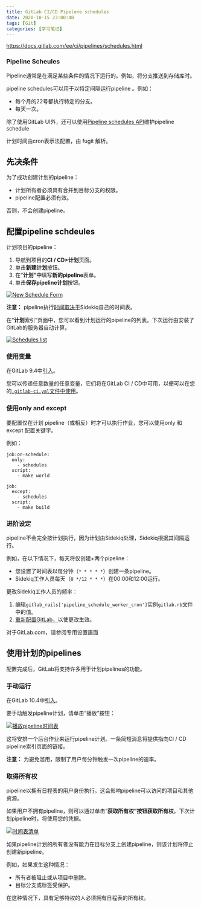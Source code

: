 ```yaml
---
title: GitLab CI/CD Pipelene schedules
date: 2020-10-15 23:00:48
tags: [Git]
categories: [学习笔记]
---
```


https://docs.gitlab.com/ee/ci/pipelines/schedules.html

<!--more-->



### Pipeline Scheules

Pipeline通常是在满足某些条件的情况下运行的。例如，将分支推送到存储库时。

pipeline schedules可以用于以特定间隔运行pipeline 。例如：

- 每个月的22号都执行特定的分支。
- 每天一次。

除了使用GitLab UI外，还可以使用[Pipeline schedules API](https://docs.gitlab.com/ee/api/pipeline_schedules.html)维护pipeline schedule

计划时间由cron表示法配置，由 fugit 解析。



## 先决条件

为了成功创建计划的pipeline：

- 计划所有者必须具有合并到目标分支的权限。
- pipeline配置必须有效。

否则，不会创建pipeline。



## 配置pipeline schdeules

计划项目的pipeline：

1. 导航到项目的**CI / CD>计划**页面。
2. 单击**新建计划**按钮。
3. 在“**计划”中**填写**新的pipeline**表单。
4. 单击**保存pipeline计划**按钮。

[![New Schedule Form](https://docs.gitlab.com/ee/ci/pipelines/img/pipeline_schedules_new_form.png)](https://docs.gitlab.com/ee/ci/pipelines/img/pipeline_schedules_new_form.png)

**注意：** pipeline执行[时间取决于](https://docs.gitlab.com/ee/ci/pipelines/schedules.html#advanced-configuration)Sidekiq自己的时间表。

在“**计划**索引”页面中，您可以看到计划运行的pipeline的列表。下次运行由安装了GitLab的服务器自动计算。

[![Schedules list](https://docs.gitlab.com/ee/ci/pipelines/img/pipeline_schedules_list.png)](https://docs.gitlab.com/ee/ci/pipelines/img/pipeline_schedules_list.png)

### 

### 使用变量

在GitLab 9.4中[引入](https://gitlab.com/gitlab-org/gitlab-foss/-/merge_requests/12328)。

您可以传递任意数量的任意变量，它们将在GitLab CI / CD中可用，以便可以在您的[`.gitlab-ci.yml`文件中使用](https://docs.gitlab.com/ee/ci/yaml/README.html)。

[
  ](https://docs.gitlab.com/ee/ci/pipelines/img/pipeline_schedule_variables.png)

### 使用only and except

要配置仅在计划 pipeline（或相反）时才可以执行作业，您可以使用only 和 except 配置关键字。

例如：

```
job:on-schedule:
  only:
    - schedules
  script:
    - make world

job:
  except:
    - schedules
  script:
    - make build
```



### 进阶设定

pipeline不会完全按计划执行，因为计划由Sidekiq处理，Sidekiq根据其间隔运行。

例如，在以下情况下，每天将仅创建+两个pipeline：

- 您设置了时间表以每分钟（`* * * * *`）创建一条pipeline。
- Sidekiq工作人员每天（`0 */12 * * *`）在00:00和12:00运行。

更改Sidekiq工作人员的频率：

1. 编辑`gitlab_rails['pipeline_schedule_worker_cron']`实例`gitlab.rb`文件中的值。
2. [重新配置GitLab，](https://docs.gitlab.com/ee/administration/restart_gitlab.html#omnibus-gitlab-reconfigure)以使更改生效。

对于GitLab.com，请参阅专用设置画面



## 使用计划的pipelines

配置完成后，GitLab将支持许多用于计划pipelines的功能。



### 手动运行

在GitLab 10.4中[引入](https://gitlab.com/gitlab-org/gitlab-foss/-/merge_requests/15700)。

要手动触发pipeline计划，请单击“播放”按钮：

[![播放pipeline时间表](https://docs.gitlab.com/ee/ci/pipelines/img/pipeline_schedule_play.png)](https://docs.gitlab.com/ee/ci/pipelines/img/pipeline_schedule_play.png)

这将安排一个后台作业来运行pipeline计划。一条简短消息将提供指向CI / CD pipeline索引页面的链接。

**注意：** 为避免滥用，限制了用户每分钟触发一次pipeline的速率。



### 取得所有权

pipeline以拥有日程表的用户身份执行。这会影响pipeline可以访问的项目和其他资源。

如果用户不拥有pipeline，则可以通过单击“**获取所有权”**按钮**获取所有权**。下次计划pipeline时，将使用您的凭据。

[![时间表清单](https://docs.gitlab.com/ee/ci/pipelines/img/pipeline_schedules_ownership.png)](https://docs.gitlab.com/ee/ci/pipelines/img/pipeline_schedules_ownership.png)

如果pipeline计划的所有者没有能力在目标分支上创建pipeline，则该计划将停止创建新pipeline。

例如，如果发生这种情况：

- 所有者被阻止或从项目中删除。
- 目标分支或标签受保护。

在这种情况下，具有足够特权的人必须拥有日程表的所有权。